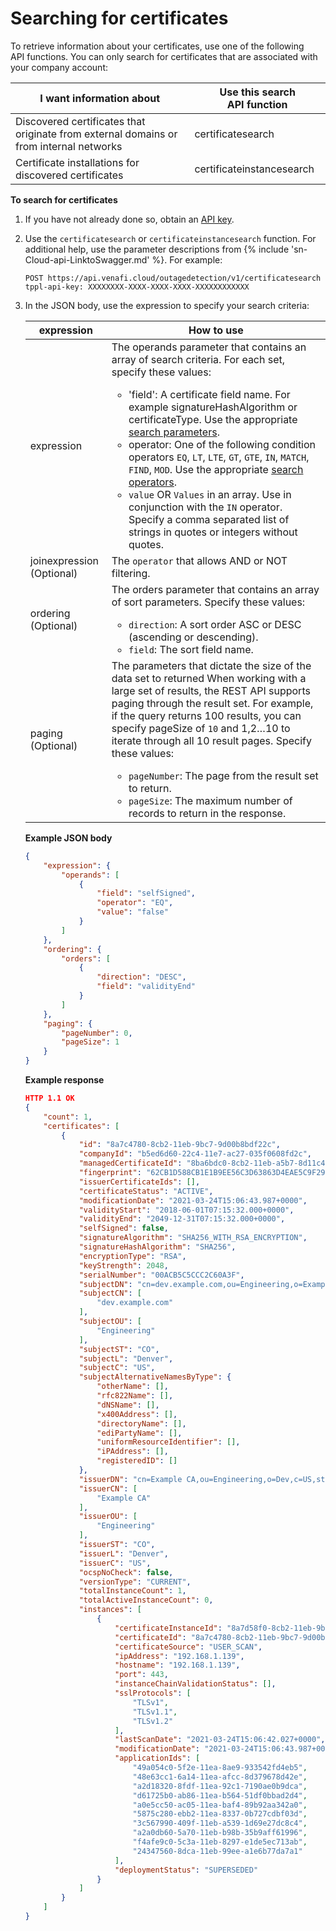 # Searching for certificates

To retrieve information about your certificates, use one of the following
API functions. You can only search for certificates that are associated with
your company account:

| I want information about | Use this search API function |
| ----------- | ----------- |
| Discovered certificates that originate from external domains or from internal networks | certificatesearch |
| Certificate installations for discovered certificates | certificateinstancesearch |

**To search for certificates**

1. If you have not already done so, obtain an [API key](obtaining-api-key.md).

1. Use the `certificatesearch` or `certificateinstancesearch` function. For
   additional help, use the parameter descriptions from {% include
   'sn-Cloud-api-LinktoSwagger.md' %}. For example:
 
	```
    POST https://api.venafi.cloud/outagedetection/v1/certificatesearch
    tppl-api-key: XXXXXXXX-XXXX-XXXX-XXXX-XXXXXXXXXXXX
	```
  
1. In the JSON body, use the expression to specify your search criteria:

    | expression | How to use |
    | ----------- | ----------- |
    | expression | The operands parameter that contains an array of search criteria. For each set, specify these values: <ul><li>'field': A certificate field name. For example signatureHashAlgorithm or certificateType. Use the appropriate [search parameters](about-api-search-fields.md).</li><li>operator: One of the following condition operators `EQ`, `LT`, `LTE`, `GT`, `GTE`, `IN`, `MATCH`, `FIND`, `MOD`. Use the appropriate [search operators](about-api-search-fields.md). </li><li>`value` OR `Values` in an array. Use in conjunction with the `IN` operator. Specify a comma separated list of strings in quotes or integers without quotes. </li></ul> |
    | joinexpression (Optional) | The `operator` that allows AND or NOT filtering. |
    | ordering (Optional) | The orders parameter that contains an array of sort parameters. Specify these values: <ul><li>`direction`: A sort order ASC or DESC (ascending or descending).</li><li>`field`: The sort field name.</li></ul> |
    | paging (Optional) | The parameters that dictate the size of the data set to returned When working with a large set of results, the REST API supports paging through the result set. For example, if the query returns 100 results, you can specify pageSize of `10` and 1,2…10 to iterate through all 10 result pages. Specify these values: <ul><li>`pageNumber`: The page from the result set to return.</li><li> `pageSize`: The maximum number of records to return in the response.</li></ul> |

	**Example JSON body**
	```json
	{
		"expression": {
			"operands": [
				{
					"field": "selfSigned",
					"operator": "EQ",
					"value": "false"
				}
			]
		},
		"ordering": {
			"orders": [
				{
					"direction": "DESC",
					"field": "validityEnd"
				}
			]
		},
		"paging": {
			"pageNumber": 0,
			"pageSize": 1
		}
	}
	```   

	**Example response**

	```json
	HTTP 1.1 OK
	{
		"count": 1,
		"certificates": [
			{
				"id": "8a7c4780-8cb2-11eb-9bc7-9d00b8bdf22c",
				"companyId": "b5ed6d60-22c4-11e7-ac27-035f0608fd2c",
				"managedCertificateId": "8ba6bdc0-8cb2-11eb-a5b7-8d11c4beb51f",
				"fingerprint": "62CB1D588CB1E1B9EE56C3D63863D4EAE5C9F293",
				"issuerCertificateIds": [],
				"certificateStatus": "ACTIVE",
				"modificationDate": "2021-03-24T15:06:43.987+0000",
				"validityStart": "2018-06-01T07:15:32.000+0000",
				"validityEnd": "2049-12-31T07:15:32.000+0000",
				"selfSigned": false,
				"signatureAlgorithm": "SHA256_WITH_RSA_ENCRYPTION",
				"signatureHashAlgorithm": "SHA256",
				"encryptionType": "RSA",
				"keyStrength": 2048,
				"serialNumber": "00ACB5C5CCC2C60A3F",
				"subjectDN": "cn=dev.example.com,ou=Engineering,o=Example,c=US,st=CO,l=Denver",
				"subjectCN": [
					"dev.example.com"
				],
				"subjectOU": [
					"Engineering"
				],
				"subjectST": "CO",
				"subjectL": "Denver",
				"subjectC": "US",
				"subjectAlternativeNamesByType": {
					"otherName": [],
					"rfc822Name": [],
					"dNSName": [],
					"x400Address": [],
					"directoryName": [],
					"ediPartyName": [],
					"uniformResourceIdentifier": [],
					"iPAddress": [],
					"registeredID": []
				},
				"issuerDN": "cn=Example CA,ou=Engineering,o=Dev,c=US,st=CO,l=Denver",
				"issuerCN": [
					"Example CA"
				],
				"issuerOU": [
					"Engineering"
				],
				"issuerST": "CO",
				"issuerL": "Denver",
				"issuerC": "US",
				"ocspNoCheck": false,
				"versionType": "CURRENT",
				"totalInstanceCount": 1,
				"totalActiveInstanceCount": 0,
				"instances": [
					{
						"certificateInstanceId": "8a7d58f0-8cb2-11eb-9bc7-9d00b8bdf22c",
						"certificateId": "8a7c4780-8cb2-11eb-9bc7-9d00b8bdf22c",
						"certificateSource": "USER_SCAN",
						"ipAddress": "192.168.1.139",
						"hostname": "192.168.1.139",
						"port": 443,
						"instanceChainValidationStatus": [],
						"sslProtocols": [
							"TLSv1",
							"TLSv1.1",
							"TLSv1.2"
						],
						"lastScanDate": "2021-03-24T15:06:42.027+0000",
						"modificationDate": "2021-03-24T15:06:43.987+0000",
						"applicationIds": [
							"49a054c0-5f2e-11ea-8ae9-933542fd4eb5",
							"48e63cc1-6a14-11ea-afcc-8d379678d42e",
							"a2d18320-8fdf-11ea-92c1-7190ae0b9dca",
							"d61725b0-ab86-11ea-b564-51df0bbad2d4",
							"a0e5cc50-ac05-11ea-baf4-89b92aa342a0",
							"5875c280-ebb2-11ea-8337-0b727cdbf03d",
							"3c567990-409f-11eb-a539-1d69e27dc8c4",
							"a2a0db60-5a70-11eb-b98b-35b9aff61996",
							"f4afe9c0-5c3a-11eb-8297-e1de5ec713ab",
							"24347560-8dca-11eb-99ee-a1e6b77da7a1"
						],
						"deploymentStatus": "SUPERSEDED"
					}
				]
			}
		]
	}
	```    
